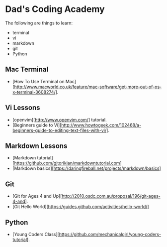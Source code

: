 Dad's Coding Academy
====================

The following are things to learn:
* terminal
* vi
* markdown
* git
* Python

Mac Terminal
------------

* [How To Use Terminal on Mac][http://www.macworld.co.uk/feature/mac-software/get-more-out-of-os-x-terminal-3608274/].

Vi Lessons
----------

* [openvim][http://www.openvim.com/] tutorial.
* [Beginners guide to Vi][http://www.howtogeek.com/102468/a-beginners-guide-to-editing-text-files-with-vi/].

Markdown Lessons
----------------

* [Markdown tutorial][https://github.com/gjtorikian/markdowntutorial.com]
* [Markdown basics][https://daringfireball.net/projects/markdown/basics]

Git
---

* [Git for Ages 4 and Up][http://2010.osdc.com.au/proposal/196/git-ages-4-and].
* [Git Hello World][https://guides.github.com/activities/hello-world/]

Python
------

* [Young Coders Class][https://github.com/mechanicalgirl/young-coders-tutorial].
